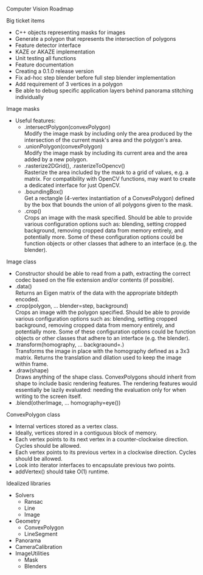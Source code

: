 Computer Vision Roadmap  

Big ticket items
- C++ objects representing masks for images
- Generate a polygon that represents the intersection of polygons
- Feature detector interface
- KAZE or AKAZE implementation
- Unit testing all functions
- Feature documentation
- Creating a 0.1.0 release version
- Fix ad-hoc step blender before full step blender implementation
- Add requirement of 3 vertices in a polygon
- Be able to debug specific application layers behind panorama stitching
  individually

Image masks
- Useful features:
  - .intersectPolygon(convexPolygon)  
    Modify the image mask by including only the area produced by the intersection
    of the current mask's area and the polygon's area.
  - .unionPolygon(convexPolygon)  
    Modify the image mask by including its current area and the area added by a
    new polygon.
  - .rasterize2DGrid(), .rasterizeToOpencv()  
    Rasterize the area included by the mask to a grid of values, e.g. a matrix.
    For compatibility with OpenCV functions, may want to create a dedicated
    interface for just OpenCV.
  - .boundingBox()  
    Get a rectangle (4-vertex instantiation of a ConvexPolygon) defined by the
    box that bounds the union of all polygons given to the mask.
  - .crop()  
    Crops an image with the mask specified. Should be able to provide various
    configuration options such as: blending, setting cropped background, removing
    cropped data from memory entirely, and potentially more. Some of these
    configuration options could be function objects or other classes that adhere
    to an interface (e.g. the blender).

Image class
- Constructor should be able to read from a path, extracting the correct codec
  based on the file extension and/or contents (if possible).
- .data()  
  Returns an Eigen matrix of the data with the appropriate bitdepth encoded.
- .crop(polygon, ... blender=step, background)  
  Crops an image with the polygon specified. Should be able to provide various
  configuration options such as: blending, setting cropped background, removing
  cropped data from memory entirely, and potentially more. Some of these
  configuration options could be function objects or other classes that adhere
  to an interface (e.g. the blender).
- .transform(homography, ... backgraound=.)  
  Transforms the image in place with the homography defined as a 3x3 matrix.
  Returns the translation and dilation used to keep the image within frame.
- .draw(shape)  
  Draws anything of the shape class. ConvexPolygons should inherit from shape to
  include basic rendering features. The rendering features would essentially be
  lazily evaluated: needing the evaluation only for when writing to the screen
  itself.
- .blend(otherImage, ... homography=eye())

ConvexPolygon class
- Internal vertices stored as a vertex class.
- Ideally, vertices stored in a contiguous block of memory.
- Each vertex points to its next vertex in a counter-clockwise direction. Cycles
  should be allowed.
- Each vertex points to its previous vertex in a clockwise direction. Cycles
  should be allowed.
- Look into iterator interfaces to encapsulate previous two points.
- addVertex() should take O(1) runtime.

Idealized libraries
- Solvers
  - Ransac
  - Line
  - Image
- Geometry
  - ConvexPolygon
  - LineSegment
- Panorama
- CameraCalibration
- ImageUtilities
  - Mask
  - Blenders
